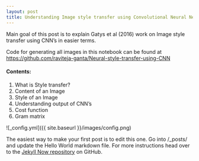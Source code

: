 ```yaml
---
layout: post
title: Understanding Image style transfer using Convolutional Neural Networks
---
```


Main goal of this post is to explain Gatys et al (2016) work on Image style transfer using CNN’s in easier terms.

Code for generating all images in this notebook can be found at https://github.com/raviteja-ganta/Neural-style-transfer-using-CNN

#### Contents:
1) What is Style transfer?
2) Content of an Image
3) Style of an Image
4) Understanding output of CNN’s
5) Cost function
6) Gram matrix

![_config.yml]({{ site.baseurl }}/images/config.png)

The easiest way to make your first post is to edit this one. Go into /_posts/ and update the Hello World markdown file. For more instructions head over to the [Jekyll Now repository](https://github.com/barryclark/jekyll-now) on GitHub.
